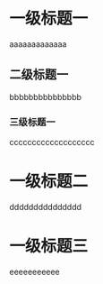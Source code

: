 # 一级标题一
aaaaaaaaaaaaa

## 二级标题一
bbbbbbbbbbbbbbb

### 三级标题一
ccccccccccccccccccc

# 一级标题二
ddddddddddddddd

# 一级标题三
eeeeeeeeeee